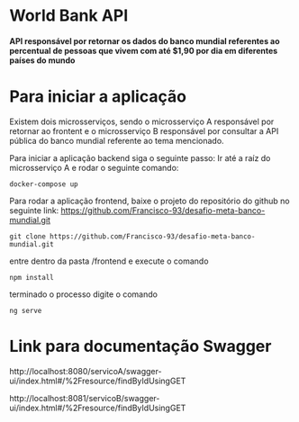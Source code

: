 # World Bank API
#### API responsável por retornar os dados do banco mundial referentes ao percentual de pessoas que vivem com até $1,90 por dia em diferentes países do mundo

# Para iniciar a aplicação
Existem dois microsserviços, sendo o microsserviço A responsável por retornar ao frontent e o microsserviço B responsável por consultar a API pública do banco mundial referente ao tema mencionado.

Para iniciar a aplicação backend siga o seguinte passo:
Ir até a raíz do microsserviço A e rodar o seguinte comando:
```
docker-compose up
```

Para rodar a aplicação frontend, baixe o projeto do repositório do github no seguinte link: https://github.com/Francisco-93/desafio-meta-banco-mundial.git

```
git clone https://github.com/Francisco-93/desafio-meta-banco-mundial.git
```
 
entre dentro da pasta /frontend e execute o comando

```
npm install
```

terminado o processo digite o comando 

```
ng serve
```
# Link para documentação Swagger
http://localhost:8080/servicoA/swagger-ui/index.html#/%2Fresource/findByIdUsingGET

http://localhost:8081/servicoB/swagger-ui/index.html#/%2Fresource/findByIdUsingGET
